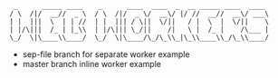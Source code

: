 ```
 _      _____ ____    _      ____  ____  _  __ _____ ____  ____
/ \  /|/  __//  _ \  / \  /|/  _ \/  __\/ |/ //  __//  __\/ ___\
| |  |||  \  | | //  | |  ||| / \||  \/||   / |  \  |  \/||    \
| |/\|||  /_ | |_\\  | |/\||| \_/||    /|   \ |  /_ |    /\___ |
\_/  \|\____\\____/  \_/  \|\____/\_/\_\\_|\_\\____\\_/\_\\____/
```

- sep-file branch for separate worker example
- master branch inline worker example
